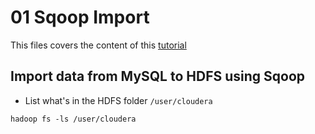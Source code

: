 # 01 Sqoop Import

This files covers the content of this [tutorial](https://www.youtube.com/watch?v=hY9nnU4PTFw&index=9&list=PLf0swTFhTI8rJvGpOp-LujOcpk-Rlz-yE)

## Import data from MySQL to HDFS using Sqoop

* List what's in the HDFS folder `/user/cloudera`

```
hadoop fs -ls /user/cloudera
```